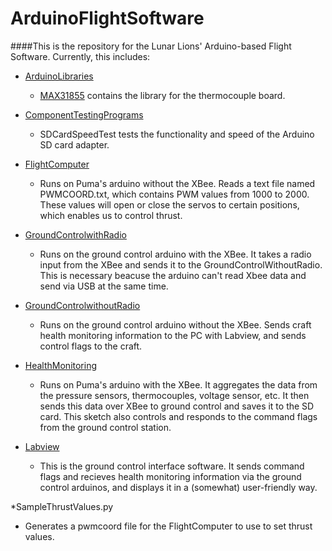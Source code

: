 ﻿# ArduinoFlightSoftware
####This is the repository for the Lunar Lions' Arduino-based Flight Software. Currently, this includes:

* [ArduinoLibraries](https://github.com/JonBees/ArduinoFlightSoftware/tree/master/ArduinoLibraries)
  * [MAX31855](https://github.com/JonBees/ArduinoFlightSoftware/tree/master/ArduinoLibraries/MAX31855) contains the library for the thermocouple board.

* [ComponentTestingPrograms](https://github.com/JonBees/ArduinoFlightSoftware/tree/master/ComponentTestingPrograms)
  * SDCardSpeedTest tests the functionality and speed of the Arduino SD card adapter.

* [FlightComputer](https://github.com/JonBees/ArduinoFlightSoftware/tree/master/FlightComputer)
  * Runs on Puma's arduino without the XBee. Reads a text file named PWMCOORD.txt, which contains PWM values from 1000 to 2000.
These values will open or close the servos to certain positions, which enables us to control thrust.

* [GroundControlwithRadio](https://github.com/JonBees/ArduinoFlightSoftware/tree/master/GroundControlwithRadio)
  * Runs on the ground control arduino with the XBee. 
It takes a radio input from the XBee and sends it to the GroundControlWithoutRadio.
This is necessary beacuse the arduino can't read Xbee data and send via USB at the same time.

* [GroundControlwithoutRadio](https://github.com/JonBees/ArduinoFlightSoftware/tree/master/GroundControlwithoutRadio)
  *  Runs on the ground control arduino without the XBee.
Sends craft health monitoring information to the PC with Labview, and sends control flags to the craft.

* [HealthMonitoring](https://github.com/JonBees/ArduinoFlightSoftware/tree/master/HealthMonitoring)
  * Runs on Puma's arduino with the XBee. 
It aggregates the data from the pressure sensors, thermocouples, voltage sensor, etc. 
It then sends this data over XBee to ground control and saves it to the SD card. 
This sketch also controls and responds to the command flags from the ground control station.

* [Labview](https://github.com/JonBees/ArduinoFlightSoftware/tree/master/Labview)
  * This is the ground control interface software. 
It sends command flags and recieves health monitoring information via the ground control arduinos, and displays it in a (somewhat) user-friendly way. 

*SampleThrustValues.py
  * Generates a pwmcoord file for the FlightComputer to use to set thrust values.
